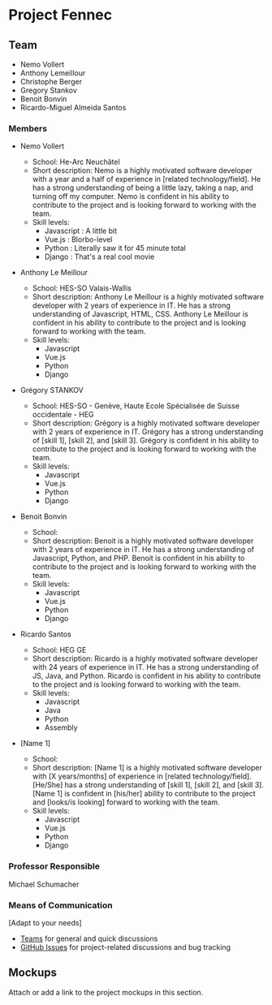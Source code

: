 # Project Fennec

## Team
- Nemo Vollert
- Anthony Lemeillour
- Christophe Berger
- Gregory Stankov
- Benoit Bonvin
- Ricardo-Miguel Almeida Santos

### Members
- Nemo Vollert
  - School: He-Arc Neuchâtel
  - Short description: Nemo is a highly motivated software developer with a year and a half of experience in [related technology/field]. He has a strong understanding of being a little lazy, taking a nap, and turning off my computer. Nemo is confident in his ability to contribute to the project and is looking forward to working with the team.
  - Skill levels:
    - Javascript : A little bit
    - Vue.js : Blorbo-level
    - Python : Literally saw it for 45 minute total
    - Django : That's a real cool movie
    
- Anthony Le Meillour
  - School: HES-SO Valais-Wallis
  - Short description: Anthony Le Meillour is a highly motivated software developer with 2 years of experience in IT. He has a strong understanding of Javascript, HTML, CSS. Anthony Le Meillour is confident in his ability to contribute to the project and is looking forward to working with the team.
  - Skill levels:
    - Javascript
    - Vue.js
    - Python
    - Django

- Grégory STANKOV
  - School: HES-SO - Genève, Haute Ecole Spécialisée de Suisse occidentale - HEG 
  - Short description: Grégory is a highly motivated software developer with 2 years of experience in IT. Grégory has a strong understanding of [skill 1], [skill 2], and [skill 3]. Grégory is confident in his ability to contribute to the project and is looking forward to working with the team.
  - Skill levels:
    - Javascript
    - Vue.js
    - Python
    - Django
    
- Benoit Bonvin
  - School:
  - Short description: Benoit is a highly motivated software developer with 2 years of experience in IT. He has a strong understanding of Javascript, Python, and PHP.  Benoit is confident in his ability to contribute to the project and is looking forward to working with the team.
  - Skill levels:
    - Javascript
    - Vue.js
    - Python
    - Django
    
- Ricardo Santos
  - School: HEG GE
  - Short description: Ricardo is a highly motivated software developer with 24 years of experience in IT. He has a strong understanding of JS, Java, and Python. Ricardo is confident in his ability to contribute to the project and is looking forward to working with the team.
  - Skill levels:
    - Javascript
    - Java
    - Python
    - Assembly

- [Name 1]
  - School:
  - Short description: [Name 1] is a highly motivated software developer with [X years/months] of experience in [related technology/field]. [He/She] has a strong understanding of [skill 1], [skill 2], and [skill 3]. [Name 1] is confident in [his/her] ability to contribute to the project and [looks/is looking] forward to working with the team.
  - Skill levels:
    - Javascript
    - Vue.js
    - Python
    - Django

### Professor Responsible
Michael Schumacher

### Means of Communication
[Adapt to your needs]
- [Teams](https://teams.microsoft.com/l/team/19%3ajm4VyNKKk_l-duXbNetcjXE8cco0EGKKDD_oz2Pl5DQ1%40thread.tacv2/conversations?groupId=75ea3a7c-2843-4595-b17b-289de91de09e&tenantId=a372f724-c0b2-4ea0-abfb-0eb8c6f84e40) for general and quick discussions
- [GitHub Issues](https://github.com/heg-interschool/project-[groupename]/issues) for project-related discussions and bug tracking

## Mockups

Attach or add a link to the project mockups in this section.


